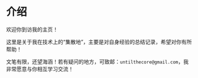 # 介绍

欢迎你到访我的主页！

这里是关于我在技术上的“集散地”，主要是对自身经验的总结记录，希望对你有所帮助！

文笔有限，还望海涵！若有疑问的地方，可致邮：`untilthecore@gmail.com`，我非常愿意与你相互学习交流！
